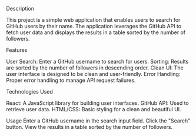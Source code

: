 Description

This project is a simple web application that enables users to search for GitHub users by their name. The application leverages the GitHub API to fetch user data and displays the results in a table sorted by the number of followers.

Features

User Search: Enter a GitHub username to search for users.
Sorting: Results are sorted by the number of followers in descending order.
Clean UI: The user interface is designed to be clean and user-friendly.
Error Handling: Proper error handling to manage API request failures.

Technologies Used

React: A JavaScript library for building user interfaces.
GitHub API: Used to retrieve user data.
HTML/CSS: Basic styling for a clean and beautiful UI.


Usage
Enter a GitHub username in the search input field.
Click the "Search" button.
View the results in a table sorted by the number of followers.
